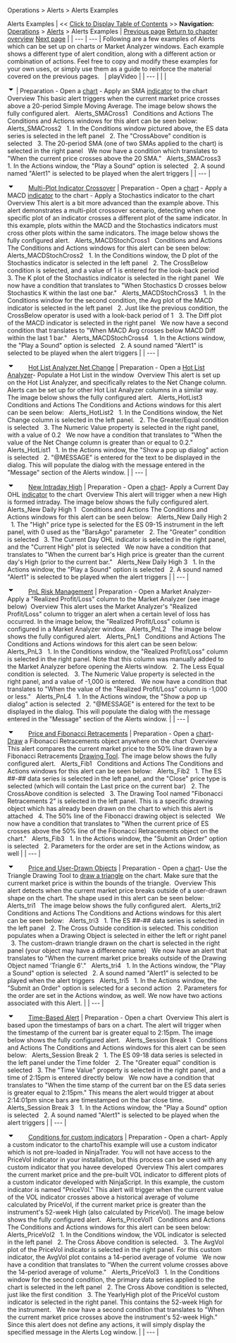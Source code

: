 ﻿
Operations > Alerts > Alerts Examples

Alerts Examples
| << [Click to Display Table of Contents](alertsexamples.md) >> **Navigation:**     [Operations](operations.md) > [Alerts](alerts.md) > Alerts Examples | [Previous page](condition_builder.md) [Return to chapter overview](alerts.md) [Next page](alerts_log.md) |
| --- | --- |
Following are a few examples of Alerts which can be set up on charts or Market Analyzer windows. Each example shows a different type of alert condition, along with a different action or combination of actions. Feel free to copy and modify these examples for your own uses, or simply use them as a guide to reinforce the material covered on the previous pages.
 
| playVideo |
| --- |
|  |

![tog_minus](tog_minus.gif)
| Preparation - Open a [chart](creating_a_chart.md) - Apply an SMA [indicator](working_with_indicators.md) to the chart   Overview This basic alert triggers when the current market price crosses above a 20-period Simple Moving Average. The image below shows the fully configured alert.    Alerts_SMACross1   Conditions and Actions The Conditions and Actions windows for this alert can be seen below:   Alerts_SMACross2   1. In the Conditions window pictured above, the ES data series is selected in the left panel   2. The "CrossAbove" condition is selected   3. The 20-period SMA (one of two SMAs applied to the chart) is selected in the right panel   We now have a condition which translates to "When the current price crosses above the 20 SMA."   Alerts_SMACross3   1. In the Actions window, the "Play a Sound" option is selected   2. A sound named "Alert1" is selected to be played when the alert triggers |
| --- |

![tog_minus](tog_minus.gif)        [Multi-Plot Indicator Crossover](javascript:HMToggle('toggle','MultiPlotIndicatorCrossover','MultiPlotIndicatorCrossover_ICON'))
| Preparation - Open a [chart](creating_a_chart.md) - Apply a MACD [indicator](working_with_indicators.md) to the chart - Apply a Stochastics indicator to the chart   Overview This alert is a bit more advanced than the example above. This alert demonstrates a multi-plot crossover scenario, detecting when one specific plot of an indicator crosses a different plot of the same indicator. In this example, plots within the MACD and the Stochastics indicators must cross other plots within the same indicators. The image below shows the fully configured alert.    Alerts_MACDStochCross1   Conditions and Actions The Conditions and Actions windows for this alert can be seen below:   Alerts_MACDStochCross2   1. In the Conditions window, the D plot of the Stochastics indicator is selected in the left panel   2. The CrossBelow condition is selected, and a value of 1 is entered for the look-back period   3. The K plot of the Stochastics indicator is selected in the right panel   We now have a condition that translates to "When Stochastics D crosses below Stochastics K within the last one bar."   Alerts_MACDStochCross3   1. In the Conditions window for the second condition, the Avg plot of the MACD indicator is selected in the left panel   2. Just like the previous condition, the CrossBelow operator is used with a look-back period of 1   3. The Diff plot of the MACD indicator is selected in the right panel   We now have a second condition that translates to "When MACD Avg crosses below MACD Diff within the last 1 bar."   Alerts_MACDStochCross4   1. In the Actions window, the "Play a Sound" option is selected   2. A sound named "Alert1" is selected to be played when the alert triggers |
| --- |

![tog_minus](tog_minus.gif)        [Hot List Analyzer Net Change](javascript:HMToggle('toggle','HotListAnalyzerNetChange','HotListAnalyzerNetChange_ICON'))
| Preparation - Open a [Hot List Analyzer](using_the_hot_list_analyzer.md)- Populate a Hot List in the window  Overview This alert is set up on the Hot List Analyzer, and specifically relates to the Net Change column. Alerts can be set up for other Hot List Analyzer columns in a similar way. The image below shows the fully configured alert.    Alerts_HotList3   Conditions and Actions The Conditions and Actions windows for this alert can be seen below:   Alerts_HotList2   1. In the Conditions window, the Net Change column is selected in the left panel.   2. The Greater/Equal condition is selected   3. The Numeric Value property is selected in the right panel, with a value of 0.2   We now have a condition that translates to "When the value of the Net Change column is greater than or equal to 0.2."   Alerts_HotList1   1. In the Actions window, the "Show a pop up dialog" action is selected   2. "@MESSAGE" is entered for the text to be displayed in the dialog. This will populate the dialog with the message entered in the "Message" section of the Alerts window. |
| --- |

![tog_minus](tog_minus.gif)        [New Intraday High](javascript:HMToggle('toggle','NewIntradayHighOrLow','NewIntradayHighOrLow_ICON'))
| Preparation - Open a [chart](creating_a_chart.md)- Apply a Current Day OHL [indicator](working_with_indicators.md) to the chart  Overview This alert will trigger when a new High is formed intraday. The image below shows the fully configured alert.    Alerts_New Daily High 1   Conditions and Actions The Conditions and Actions windows for this alert can be seen below:   Alerts_New Daily High 2   1. The "High" price type is selected for the ES 09-15 instrument in the left panel, with 0 used as the "BarsAgo" parameter   2. The "Greater" condition is selected   3. The Current Day OHL indicator is selected in the right panel, and the "Current High" plot is selected   We now have a condition that translates to "When the current bar's High price is greater than the current day's High (prior to the current bar."   Alerts_New Daily High 3   1. In the Actions window, the "Play a Sound" option is selected   2. A sound named "Alert1" is selected to be played when the alert triggers |
| --- |

![tog_minus](tog_minus.gif)        [PnL Risk Management](javascript:HMToggle('toggle','PnLRiskManagement','PnLRiskManagement_ICON'))
| Preparation - Open a Market Analyzer- Apply a "Realized Profit/Loss" column to the Market Analyzer (see image below)  Overview This alert uses the Market Analyzer's "Realized Profit/Loss" column to trigger an alert when a certain level of loss has occurred. In the image below, the "Realized Profit/Loss" column is configured in a Market Analyzer window.   Alerts_PnL2   The image below shows the fully configured alert.    Alerts_PnL1   Conditions and Actions The Conditions and Actions windows for this alert can be seen below:   Alerts_PnL3   1. In the Conditions window, the "Realized Profit/Loss" column is selected in the right panel. Note that this column was manually added to the Market Analyzer before opening the Alerts window.   2. The Less Equal condition is selected.   3. The Numeric Value property is selected in the right panel, and a value of -1,000 is entered.   We now have a condition that translates to "When the value of the "Realized Profit/Loss" column is -1,000 or less."   Alerts_PnL4   1. In the Actions window, the "Show a pop up dialog" action is selected   2. "@MESSAGE" is entered for the text to be displayed in the dialog. This will populate the dialog with the message entered in the "Message" section of the Alerts window. |
| --- |

![tog_minus](tog_minus.gif)        [Price and Fibonacci Retracements](javascript:HMToggle('toggle','PriceAndFibonacciRetracements','PriceAndFibonacciRetracements_ICON'))
| Preparation - Open a [chart](creating_a_chart.md)- [Draw](working_with_drawing_tools__ob.md) a Fibonacci Retracements object anywhere on the chart  Overview This alert compares the current market price to the 50% line drawn by a Fibonacci Retracements [Drawing Tool](working_with_drawing_tools__ob.md). The image below shows the fully configured alert.    Alerts_Fib1   Conditions and Actions The Conditions and Actions windows for this alert can be seen below:   Alerts_Fib2   1. The ES ##-## data series is selected in the left panel, and the "Close" price type is selected (which will contain the Last price on the current bar)   2. The CrossAbove condition is selected   3. The Drawing Tool named "Fibonacci Retracements 2" is selected in the left panel. This is a specific drawing object which has already been drawn on the chart to which this alert is attached   4. The 50% line of the Fibonacci drawing object is selected   We now have a condition that translates to "When the current price of ES crosses above the 50% line of the Fibonacci Retracements object on the chart."   Alerts_Fib3   1. In the Actions window, the "Submit an Order" option is selected   2. Parameters for the order are set in the Actions window, as well |
| --- |

![tog_minus](tog_minus.gif)        [Price and User-Drawn Objects](javascript:HMToggle('toggle','PriceAndUserDrawnObjects','PriceAndUserDrawnObjects_ICON'))
| Preparation - Open a [chart](creating_a_chart.md)- Use the Triangle Drawing Tool to [draw a triangle](working_with_drawing_tools__ob.md) on the chart. Make sure that the current market price is within the bounds of the triangle.  Overview This alert detects when the current market price breaks outside of a user-drawn shape on the chart. The shape used in this alert can be seen below:   Alerts_tri1   The image below shows the fully configured alert.    Alerts_tri2   Conditions and Actions The Conditions and Actions windows for this alert can be seen below:   Alerts_tri3   1. The ES ##-## data series is selected in the left panel   2. The Cross Outside condition is selected. This condition populates when a Drawing Object is selected in either the left or right panel   3. The custom-drawn triangle drawn on the chart is selected in the right panel (your object may have a difference name)   We now have an alert that translates to "When the current market price breaks outside of the Drawing Object named 'Triangle 6'."   Alerts_tri4   1. In the Actions window, the "Play a Sound" option is selected   2. A sound named "Alert1" is selected to be played when the alert triggers   Alerts_tri5   1. In the Actions window, the "Submit an Order" option is selected for a second action   2. Parameters for the order are set in the Actions window, as well. We now have two actions associated with this Alert. |
| --- |

![tog_minus](tog_minus.gif)        [Time-Based Alert](javascript:HMToggle('toggle','TimeBasedAlert','TimeBasedAlert_ICON'))
| Preparation - Open a chart  Overview This alert is based upon the timestamps of bars on a chart. The alert will trigger when the timestamp of the current bar is greater equal to 2:15pm. The image below shows the fully configured alert.    Alerts_Session Break 1   Conditions and Actions The Conditions and Actions windows for this alert can be seen below:   Alerts_Session Break 2   1. The ES 09-18 data series is selected in the left panel under the Time folder   2. The "Greater equal" condition is selected   3. The "Time Value" property is selected in the right panel, and a time of 2:15pm is entered directly below   We now have a condition that translates to "When the time stamp of the current bar on the ES data series is greater equal to 2:15pm." This means the alert would trigger at about 2:14:01pm since bars are timestamped on the bar close time.   Alerts_Session Break 3   1. In the Actions window, the "Play a Sound" option is selected   2. A sound named "Alert1" is selected to be played when the alert triggers |
| --- |

![tog_minus](tog_minus.gif)        [Conditions for custom indicators](javascript:HMToggle('toggle','ConditionsForCustomIndicators','ConditionsForCustomIndicators_ICON'))
| Preparation - Open a chart- Apply a custom indicator to the chartoThis example will use a custom indicator which is not pre-loaded in NinjaTrader. You will not have access to the PriceVol indicator in your installation, but this process can be used with any custom indicator that you havee developed  Overview This alert compares the current market price and the pre-built VOL indicator to different plots of a custom indicator developed with NinjaScript. In this example, the custom indicator is named "PriceVol." This alert will trigger when the current value of the VOL indicator crosses above a historical average of volume calculated by PriceVol, if the current market price is greater than the instrument's 52-week High (also calculated by PriceVol). The image below shows the fully configured alert.    Alerts_PriceVol1   Conditions and Actions The Conditions and Actions windows for this alert can be seen below:   Alerts_PriceVol2   1. In the Conditions window, the VOL indicator is selected in the left panel   2. The Cross Above condition is selected.   3. The AvgVol plot of the PriceVol indicator is selected in the right panel. For this custom indicator, the AvgVol plot contains a 14-period average of volume   We now have a condition that translates to "When the current volume crosses above the 14-period average of volume."   Alerts_PriceVol3   1. In the Conditions window for the second condition, the primary data series applied to the chart is selected in the left panel   2. The Cross Above condition is selected, just like the first condition   3. The YearlyHigh plot of the PriceVol custom indicator is selected in the right panel. This contains the 52-week High for the instrument.   We now have a second condition that translates to "When the current market price crosses above the instrument's 52-week High."   Since this alert does not define any actions, it will simply display the specified message in the Alerts Log window. |
| --- |
